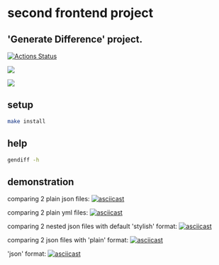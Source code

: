 # second frontend project
## 'Generate Difference' project.

[![Actions Status](https://github.com/olyakharlova/frontend-project-46/workflows/hexlet-check/badge.svg)](https://github.com/olyakharlova/frontend-project-46/actions)

<a href="https://codeclimate.com/github/olyakharlova/frontend-project-46/test_coverage"><img src="https://api.codeclimate.com/v1/badges/3f4cf641b686b6077282/test_coverage" /></a>

<a href="https://codeclimate.com/github/olyakharlova/frontend-project-46/maintainability"><img src="https://api.codeclimate.com/v1/badges/3f4cf641b686b6077282/maintainability" /></a>

## setup

```sh
make install
```

## help

```sh
gendiff -h
```

## demonstration

comparing 2 plain json files: 
[![asciicast](https://asciinema.org/a/PZfOaSeVxle1cZ6ts5BbXNNpP.svg)](https://asciinema.org/a/PZfOaSeVxle1cZ6ts5BbXNNpP)


comparing 2 plain yml files:
[![asciicast](https://asciinema.org/a/P52Z4rPdPuTApFCkK3MpVMZ5h.svg)](https://asciinema.org/a/P52Z4rPdPuTApFCkK3MpVMZ5h)


comparing 2 nested json files with default 'stylish' format:
[![asciicast](https://asciinema.org/a/RaIO4Pi3SPHBCbhRWvqLuCB7V.svg)](https://asciinema.org/a/RaIO4Pi3SPHBCbhRWvqLuCB7V)


comparing 2 json files with 'plain' format:
[![asciicast](https://asciinema.org/a/r6nUDymdnODCfMJPKU8blcfvs.svg)](https://asciinema.org/a/r6nUDymdnODCfMJPKU8blcfvs)


'json' format:
[![asciicast](https://asciinema.org/a/0m2HPIvKf9NxZpirSzaXSjpGm.svg)](https://asciinema.org/a/0m2HPIvKf9NxZpirSzaXSjpGm)
